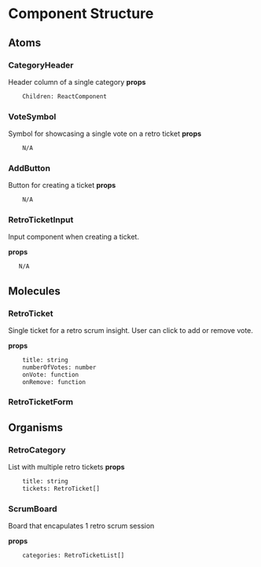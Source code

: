 # Component Structure

## Atoms

### CategoryHeader

Header column of a single category
**props**

```bash
    Children: ReactComponent
```

### VoteSymbol

Symbol for showcasing a single vote on a retro ticket
**props**

```bash
    N/A
```

### AddButton

Button for creating a ticket
**props**

```bash
    N/A
```

### RetroTicketInput

Input component when creating a ticket.

**props**

```bash
   N/A
```

## Molecules

### RetroTicket

Single ticket for a retro scrum insight. User can click to add or remove vote.

**props**

```bash
    title: string
    numberOfVotes: number
    onVote: function
    onRemove: function
```

### RetroTicketForm

## Organisms

### RetroCategory

List with multiple retro tickets
**props**

```bash
    title: string
    tickets: RetroTicket[]
```

### ScrumBoard

Board that encapulates 1 retro scrum session

**props**

```bash
    categories: RetroTicketList[]
```
